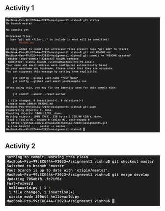 ## Activity 1
![My Image](Activity1.png "Activity 1")
## Activity 2
![My Image](Activity2.png "Activity 2")
